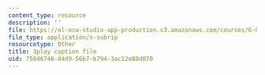 ```yaml
---
content_type: resource
description: ''
file: https://ol-ocw-studio-app-production.s3.amazonaws.com/courses/6-004-computation-structures-spring-2017/75646746d4d956b7b7943ac12e89d070_iQR_6f5Jdns.vtt
file_type: application/x-subrip
resourcetype: Other
title: 3play caption file
uid: 75646746-d4d9-56b7-b794-3ac12e89d070
---
```

